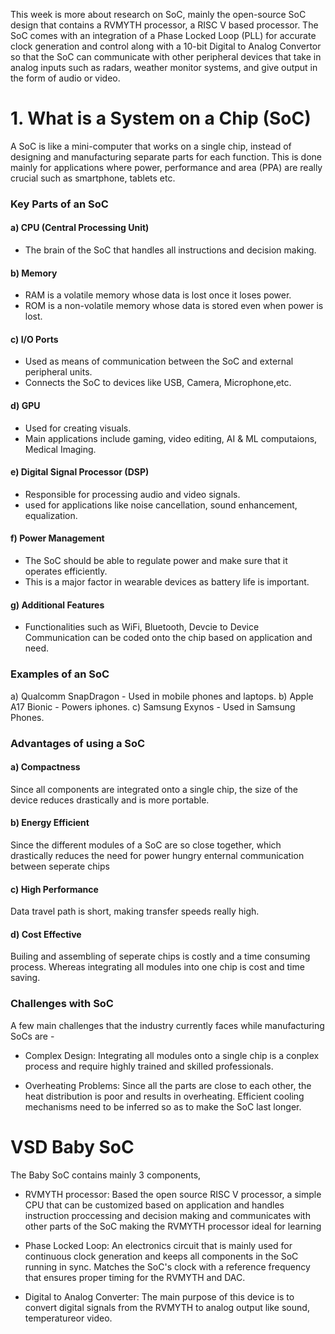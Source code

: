 
This week is more about research on SoC, mainly the open-source SoC design that contains a RVMYTH processor, a RISC V based processor. The SoC comes with an integration of a Phase Locked Loop (PLL) for accurate clock generation and control along with a 10-bit Digital to Analog Convertor so that the SoC can communicate with other peripheral devices that take in analog inputs such as radars, weather monitor systems, and give output in the form of audio or video. 

# 1. What is a System on a Chip (SoC)
A SoC is like a mini-computer that works on a single chip, instead of designing and manufacturing separate parts for each function. This is done mainly for applications where power, performance and area (PPA) are really crucial such as smartphone, tablets etc. 

### Key Parts of an SoC 
#### a) CPU (Central Processing Unit)
- The brain of the SoC that handles all instructions and decision making.

#### b) Memory
- RAM is a volatile memory whose data is lost once it loses power.
- ROM is a non-volatile memory whose data is stored even when power is lost. 

#### c) I/O Ports
- Used as means of communication between the SoC and external peripheral units.
- Connects the SoC to devices like USB, Camera, Microphone,etc. 

#### d) GPU 
- Used for creating visuals. 
- Main applications include gaming, video editing, AI & ML computaions, Medical Imaging.

#### e) Digital Signal Processor (DSP)
- Responsible for processing audio and video signals.
- used for applications like noise cancellation, sound enhancement, equalization.

#### f) Power Management 
- The SoC should be able to regulate power and make sure that it operates efficiently. 
- This is a major factor in wearable devices as battery life is important. 

#### g) Additional Features
- Functionalities such as WiFi, Bluetooth, Devcie to Device Communication can be coded onto the chip based on application and need. 

### Examples of an SoC 
a) Qualcomm SnapDragon - Used in mobile phones and laptops.
b) Apple A17 Bionic - Powers iphones.
c) Samsung Exynos - Used in Samsung Phones.

### Advantages of using a SoC
#### a) Compactness
Since all components are integrated onto a single chip, the size of the device reduces drastically and is more portable. 

#### b) Energy Efficient 
Since the different modules of a SoC are so close together, which drastically reduces the need for power hungry enternal communication between seperate chips

#### c) High Performance 
Data travel path is short, making transfer speeds really high. 

#### d) Cost Effective
Builing and assembling of seperate chips is costly and a time consuming process. Whereas integrating all modules into one chip is cost and time saving.

### Challenges with SoC 
A few main challenges that the industry currently faces while manufacturing SoCs are - 
- Complex Design: Integrating all modules onto a single chip is a conplex process and require highly trained and skilled professionals. 

- Overheating Problems: Since all the parts are close to each other, the heat distribution is poor and results in overheating. Efficient cooling mechanisms need to be inferred so as to make the SoC last longer. 

# VSD Baby SoC
The Baby SoC contains mainly 3 components,
- RVMYTH processor: Based the open source RISC V processor, a simple CPU that can be customized based on application and handles instruction proccessing and decision making and communicates with other parts of the SoC making the RVMYTH processor ideal for learning 

- Phase Locked Loop: An electronics circuit that is mainly used for continuous clock generation and keeps all components in the SoC running in sync. Matches the SoC's clock with a reference frequency that ensures proper timing for the RVMYTH and DAC. 

- Digital to Analog Converter: The main purpose of this device is to convert digital signals from the RVMYTH to analog output like sound, temperatureor video. 
